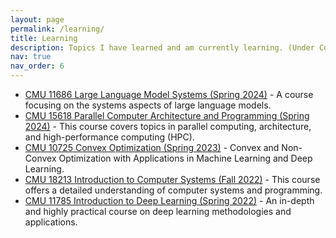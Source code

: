 ```yaml
---
layout: page
permalink: /learning/
title: Learning
description: Topics I have learned and am currently learning. (Under Construction)
nav: true
nav_order: 6
---
```


- [CMU 11686 Large Language Model Systems (Spring 2024)](https://llmsystem.github.io/llmsystem2024spring/) - A course focusing on the systems aspects of large language models.
- [CMU 15618 Parallel Computer Architecture and Programming (Spring 2024)](https://www.cs.cmu.edu/afs/cs/academic/class/15418-f23/www/) - This course covers topics in parallel computing, architecture, and high-performance computing (HPC).
- [CMU 10725 Convex Optimization (Spring 2023)](https://www.stat.cmu.edu/~siva/teaching/725/) - Convex and Non-Convex Optimization with Applications in Machine Learning and Deep Learning.
- [CMU 18213 Introduction to Computer Systems (Fall 2022)](https://www.cs.cmu.edu/afs/cs/academic/class/18213-f23/www/) - This course offers a detailed understanding of computer systems and programming.
- [CMU 11785 Introduction to Deep Learning (Spring 2022)](https://deeplearning.cs.cmu.edu/S24/index.html) - An in-depth and highly practical course on deep learning methodologies and applications.
